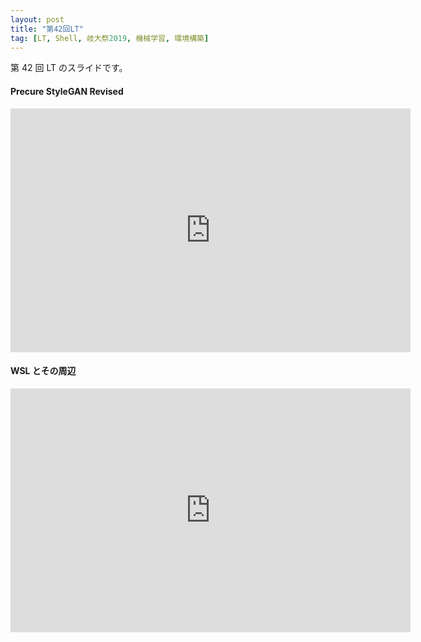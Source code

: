 ```yaml
---
layout: post
title: "第42回LT"
tag: [LT, Shell, 岐大祭2019, 機械学習, 環境構築]
---
```


第 42 回 LT のスライドです。

#### Precure StyleGAN Revised

<div class="slide">
  <iframe src="https://docs.google.com/presentation/d/e/2PACX-1vSwwKjOCP1f647W8x-1n1EXlR5OOemPDqNfyEdWBN_SeYTvLfXGGg3We_fJjZVHix2MG4QxmL989cGn/embed?start=false&loop=false&delayms=3000" frameborder="0" width="640" height="390" allowfullscreen="true" mozallowfullscreen="true" webkitallowfullscreen="true"></iframe>
</div>

#### WSL とその周辺

<div class="slide">
  <iframe src="https://docs.google.com/presentation/d/e/2PACX-1vQEBFEyNEIbxCxQP5LXIUfqY78_usHZGugkJj8Ag0UWair3BrKgwpmu6w-dW1EA9FveTxqnJ4pQX0VX/embed?start=false&loop=false&delayms=3000" frameborder="0" width="640" height="390" allowfullscreen="true" mozallowfullscreen="true" webkitallowfullscreen="true"></iframe>
</div>
